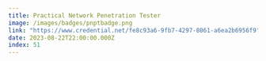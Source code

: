 ```yaml
---
title: Practical Network Penetration Tester
image: /images/badges/pnptbadge.png
link: "https://www.credential.net/fe8c93a6-9fb7-4297-8061-a6ea2b6956f9"
date: 2023-08-22T22:00:00.000Z
index: 51
---
```

